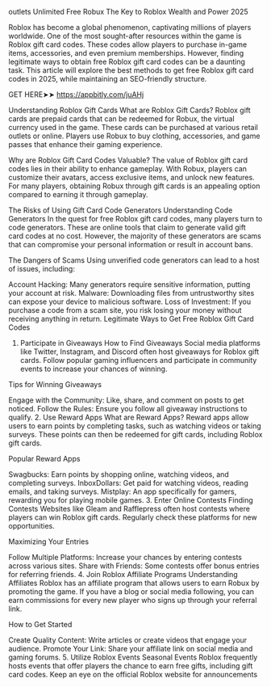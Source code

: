 outlets Unlimited Free Robux The Key to Roblox Wealth and Power 2025


Roblox has become a global phenomenon, captivating millions of players worldwide. One of the most sought-after resources within the game is Roblox gift card codes. These codes allow players to purchase in-game items, accessories, and even premium memberships. However, finding legitimate ways to obtain free Roblox gift card codes can be a daunting task. This article will explore the best methods to get free Roblox gift card codes in 2025, while maintaining an SEO-friendly structure.


GET HERE➤➤ https://appbitly.com/juAHj


Understanding Roblox Gift Cards
What are Roblox Gift Cards?
Roblox gift cards are prepaid cards that can be redeemed for Robux, the virtual currency used in the game. These cards can be purchased at various retail outlets or online. Players use Robux to buy clothing, accessories, and game passes that enhance their gaming experience.

Why are Roblox Gift Card Codes Valuable?
The value of Roblox gift card codes lies in their ability to enhance gameplay. With Robux, players can customize their avatars, access exclusive items, and unlock new features. For many players, obtaining Robux through gift cards is an appealing option compared to earning it through gameplay.

The Risks of Using Gift Card Code Generators
Understanding Code Generators
In the quest for free Roblox gift card codes, many players turn to code generators. These are online tools that claim to generate valid gift card codes at no cost. However, the majority of these generators are scams that can compromise your personal information or result in account bans.

The Dangers of Scams
Using unverified code generators can lead to a host of issues, including:


Account Hacking: Many generators require sensitive information, putting your account at risk.
Malware: Downloading files from untrustworthy sites can expose your device to malicious software.
Loss of Investment: If you purchase a code from a scam site, you risk losing your money without receiving anything in return.
Legitimate Ways to Get Free Roblox Gift Card Codes
1. Participate in Giveaways
How to Find Giveaways
Social media platforms like Twitter, Instagram, and Discord often host giveaways for Roblox gift cards. Follow popular gaming influencers and participate in community events to increase your chances of winning.

Tips for Winning Giveaways

Engage with the Community: Like, share, and comment on posts to get noticed.
Follow the Rules: Ensure you follow all giveaway instructions to qualify.
2. Use Reward Apps
What are Reward Apps?
Reward apps allow users to earn points by completing tasks, such as watching videos or taking surveys. These points can then be redeemed for gift cards, including Roblox gift cards.

Popular Reward Apps

Swagbucks: Earn points by shopping online, watching videos, and completing surveys.
InboxDollars: Get paid for watching videos, reading emails, and taking surveys.
Mistplay: An app specifically for gamers, rewarding you for playing mobile games.
3. Enter Online Contests
Finding Contests
Websites like Gleam and Rafflepress often host contests where players can win Roblox gift cards. Regularly check these platforms for new opportunities.

Maximizing Your Entries

Follow Multiple Platforms: Increase your chances by entering contests across various sites.
Share with Friends: Some contests offer bonus entries for referring friends.
4. Join Roblox Affiliate Programs
Understanding Affiliates
Roblox has an affiliate program that allows users to earn Robux by promoting the game. If you have a blog or social media following, you can earn commissions for every new player who signs up through your referral link.

How to Get Started

Create Quality Content: Write articles or create videos that engage your audience.
Promote Your Link: Share your affiliate link on social media and gaming forums.
5. Utilize Roblox Events
Seasonal Events
Roblox frequently hosts events that offer players the chance to earn free gifts, including gift card codes. Keep an eye on the official Roblox website for announcements
